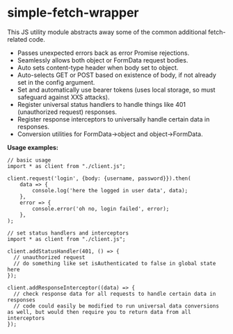 # simple-fetch-wrapper
This JS utility module abstracts away some of the common additional fetch-related code.

* Passes unexpected errors back as error Promise rejections.
* Seamlessly allows both object or FormData request bodies.
* Auto sets content-type header when body set to object.
* Auto-selects GET or POST based on existence of body, if not already set in the config argument.
* Set and automatically use bearer tokens (uses local storage, so must safeguard against XXS attacks).
* Register universal status handlers to handle things like 401 (unauthorized request) responses.
* Register response interceptors to universally handle certain data in responses.
* Conversion utilities for FormData->object and object->FormData.

**Usage examples:**

```
// basic usage
import * as client from "./client.js";

client.request('login', {body: {username, password}}).then(
    data => {
        console.log('here the logged in user data', data);
    },
    error => {
        console.error('oh no, login failed', error);
    },
);
```

```
// set status handlers and interceptors
import * as client from "./client.js";

client.addStatusHandler(401, () => {
  // unauthorized request
  // do something like set isAuthenticated to false in global state here
});

client.addResponseInterceptor((data) => {
  // check response data for all requests to handle certain data in responses
  // code could easily be modified to run universal data conversions as well, but would then require you to return data from all interceptors
});
```
